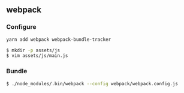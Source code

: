 ## webpack


### Configure

~~~bash
yarn add webpack webpack-bundle-tracker
~~~

~~~bash
$ mkdir -p assets/js
$ vim assets/js/main.js
~~~

### Bundle

~~~bash
$ ./node_modules/.bin/webpack --config webpack/webpack.config.js
~~~
